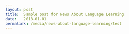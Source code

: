 ```yaml
---
layout: post
title:  Sample post for News About Language Learning
date:   2018-01-01
permalink: /media/news-about-language-learning/test
---
```

